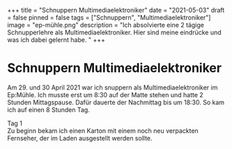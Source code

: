 +++
title = "Schnuppern Multimediaelektroniker"
date = "2021-05-03"
draft = false
pinned = false
tags = ["Schnuppern", "Multimediaelektroniker"]
image = "ep-mühle.png"
description = "Ich absolvierte eine 2 tägige Schnupperlehre als Multimediaelektroniker. Hier sind meine eindrücke und was ich dabei gelernt habe. "
+++
# Schnuppern Multimediaelektroniker

Am 29. und 30 April 2021 war ich snuppern als Multimediaelektroniker im Ep:Mühle. Ich musste erst um 8:30 auf der Matte stehen und hatte 2 Stunden Mittagspause. Dafür dauerte der Nachmittag bis um 18:30. So kam ich auf einen 8 Stunden Tag.

Tag 1\
Zu beginn bekam ich einen Karton mit einem noch neu verpackten Fernseher, der im Laden ausgestellt werden sollte.